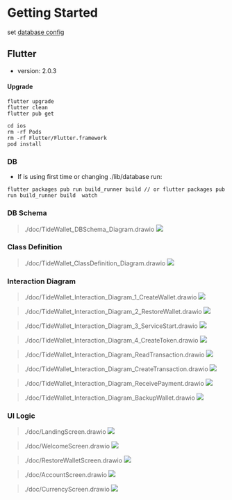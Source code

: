 # Getting Started

set [database config](#DB)



## Flutter
- version: 2.0.3


#### Upgrade
```
flutter upgrade
flutter clean
flutter pub get

cd ios
rm -rf Pods
rm -rf Flutter/Flutter.framework
pod install

```
### DB
* If is using first time or changing ./lib/database run:

```
flutter packages pub run build_runner build // or flutter packages pub run build_runner build  watch
```  


### DB Schema
> ./doc/TideWallet_DBSchema_Diagram.drawio
![](./doc/TideWallet_DBSchema_Diagram.png)

### Class Definition
> ./doc/TideWallet_ClassDefinition_Diagram.drawio
![](./doc/TideWallet_ClassDefinition_Diagram.png)

### Interaction Diagram
> ./doc/TideWallet_Interaction_Diagram_1_CreateWallet.drawio
![](./doc/TideWallet_Interaction_Diagram_1_CreateWallet.png)

> ./doc/TideWallet_Interaction_Diagram_2_RestoreWallet.drawio
![](./doc/TideWallet_Interaction_Diagram_2_RestoreWallet.png)

> ./doc/TideWallet_Interaction_Diagram_3_ServiceStart.drawio
![](./doc/TideWallet_Interaction_Diagram_3_ServiceStart.png)

> ./doc/TideWallet_Interaction_Diagram_4_CreateToken.drawio
![](./doc/TideWallet_Interaction_Diagram_4_CreateToken.png)

> ./doc/TideWallet_Interaction_Diagram_ReadTransaction.drawio
![](./doc/TideWallet_Interaction_Diagram_ReadTransaction.png)

> ./doc/TideWallet_Interaction_Diagram_CreateTransaction.drawio
![](./doc/TideWallet_Interaction_Diagram_CreateTransaction.png)

> ./doc/TideWallet_Interaction_Diagram_ReceivePayment.drawio
![](./doc/TideWallet_Interaction_Diagram_ReceivePayment.png)

> ./doc/TideWallet_Interaction_Diagram_BackupWallet.drawio
![](./doc/TideWallet_Interaction_Diagram_BackupWallet.png)

### UI Logic
> ./doc/LandingScreen.drawio
![](./doc/LandingScreen.png)

> ./doc/WelcomeScreen.drawio
![](./doc/WelcomeScreen.png)

> ./doc/RestoreWalletScreen.drawio
![](./doc/RestoreWalletScreen.png)

> ./doc/AccountScreen.drawio
![](./doc/AccountScreen.png)

> ./doc/CurrencyScreen.drawio
![](./doc/CurrencyScreen.png)